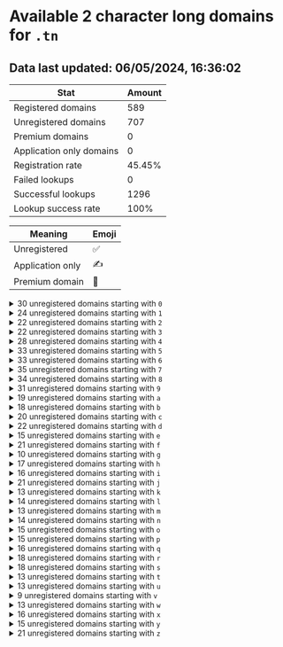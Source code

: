 # Available 2 character long domains for `.tn`

## Data last updated: 06/05/2024, 16:36:02

|Stat|Amount|
|--|--|
|Registered domains|589|
|Unregistered domains|707|
|Premium domains|0|
|Application only domains|0|
|Registration rate|45.45%|
|Failed lookups|0|
|Successful lookups|1296|
|Lookup success rate|100%|


|Meaning|Emoji|
|--|--|
|Unregistered|:white_check_mark:|
|Application only|:writing_hand:|
|Premium domain|:gem:|

<details>
<summary>30 unregistered domains starting with <bold><code>0</code></bold></summary>

|Type|Domain|
|--|--|
|:white_check_mark:|`02.tn`|
|:white_check_mark:|`03.tn`|
|:white_check_mark:|`05.tn`|
|:white_check_mark:|`06.tn`|
|:white_check_mark:|`09.tn`|
|:white_check_mark:|`0a.tn`|
|:white_check_mark:|`0b.tn`|
|:white_check_mark:|`0c.tn`|
|:white_check_mark:|`0d.tn`|
|:white_check_mark:|`0e.tn`|
|:white_check_mark:|`0f.tn`|
|:white_check_mark:|`0g.tn`|
|:white_check_mark:|`0h.tn`|
|:white_check_mark:|`0i.tn`|
|:white_check_mark:|`0j.tn`|
|:white_check_mark:|`0k.tn`|
|:white_check_mark:|`0l.tn`|
|:white_check_mark:|`0m.tn`|
|:white_check_mark:|`0n.tn`|
|:white_check_mark:|`0o.tn`|
|:white_check_mark:|`0p.tn`|
|:white_check_mark:|`0q.tn`|
|:white_check_mark:|`0r.tn`|
|:white_check_mark:|`0s.tn`|
|:white_check_mark:|`0t.tn`|
|:white_check_mark:|`0u.tn`|
|:white_check_mark:|`0v.tn`|
|:white_check_mark:|`0w.tn`|
|:white_check_mark:|`0y.tn`|
|:white_check_mark:|`0z.tn`|
</details>
<details>
<summary>24 unregistered domains starting with <bold><code>1</code></bold></summary>

|Type|Domain|
|--|--|
|:white_check_mark:|`16.tn`|
|:white_check_mark:|`1a.tn`|
|:white_check_mark:|`1b.tn`|
|:white_check_mark:|`1d.tn`|
|:white_check_mark:|`1e.tn`|
|:white_check_mark:|`1f.tn`|
|:white_check_mark:|`1g.tn`|
|:white_check_mark:|`1h.tn`|
|:white_check_mark:|`1i.tn`|
|:white_check_mark:|`1j.tn`|
|:white_check_mark:|`1k.tn`|
|:white_check_mark:|`1l.tn`|
|:white_check_mark:|`1n.tn`|
|:white_check_mark:|`1o.tn`|
|:white_check_mark:|`1p.tn`|
|:white_check_mark:|`1r.tn`|
|:white_check_mark:|`1s.tn`|
|:white_check_mark:|`1t.tn`|
|:white_check_mark:|`1u.tn`|
|:white_check_mark:|`1v.tn`|
|:white_check_mark:|`1w.tn`|
|:white_check_mark:|`1x.tn`|
|:white_check_mark:|`1y.tn`|
|:white_check_mark:|`1z.tn`|
</details>
<details>
<summary>22 unregistered domains starting with <bold><code>2</code></bold></summary>

|Type|Domain|
|--|--|
|:white_check_mark:|`20.tn`|
|:white_check_mark:|`29.tn`|
|:white_check_mark:|`2c.tn`|
|:white_check_mark:|`2d.tn`|
|:white_check_mark:|`2e.tn`|
|:white_check_mark:|`2f.tn`|
|:white_check_mark:|`2h.tn`|
|:white_check_mark:|`2i.tn`|
|:white_check_mark:|`2j.tn`|
|:white_check_mark:|`2l.tn`|
|:white_check_mark:|`2m.tn`|
|:white_check_mark:|`2o.tn`|
|:white_check_mark:|`2p.tn`|
|:white_check_mark:|`2q.tn`|
|:white_check_mark:|`2r.tn`|
|:white_check_mark:|`2s.tn`|
|:white_check_mark:|`2t.tn`|
|:white_check_mark:|`2v.tn`|
|:white_check_mark:|`2w.tn`|
|:white_check_mark:|`2x.tn`|
|:white_check_mark:|`2y.tn`|
|:white_check_mark:|`2z.tn`|
</details>
<details>
<summary>22 unregistered domains starting with <bold><code>3</code></bold></summary>

|Type|Domain|
|--|--|
|:white_check_mark:|`30.tn`|
|:white_check_mark:|`31.tn`|
|:white_check_mark:|`32.tn`|
|:white_check_mark:|`34.tn`|
|:white_check_mark:|`35.tn`|
|:white_check_mark:|`36.tn`|
|:white_check_mark:|`37.tn`|
|:white_check_mark:|`3b.tn`|
|:white_check_mark:|`3e.tn`|
|:white_check_mark:|`3f.tn`|
|:white_check_mark:|`3h.tn`|
|:white_check_mark:|`3j.tn`|
|:white_check_mark:|`3k.tn`|
|:white_check_mark:|`3l.tn`|
|:white_check_mark:|`3n.tn`|
|:white_check_mark:|`3o.tn`|
|:white_check_mark:|`3q.tn`|
|:white_check_mark:|`3u.tn`|
|:white_check_mark:|`3v.tn`|
|:white_check_mark:|`3x.tn`|
|:white_check_mark:|`3y.tn`|
|:white_check_mark:|`3z.tn`|
</details>
<details>
<summary>28 unregistered domains starting with <bold><code>4</code></bold></summary>

|Type|Domain|
|--|--|
|:white_check_mark:|`40.tn`|
|:white_check_mark:|`41.tn`|
|:white_check_mark:|`42.tn`|
|:white_check_mark:|`43.tn`|
|:white_check_mark:|`46.tn`|
|:white_check_mark:|`47.tn`|
|:white_check_mark:|`48.tn`|
|:white_check_mark:|`49.tn`|
|:white_check_mark:|`4b.tn`|
|:white_check_mark:|`4e.tn`|
|:white_check_mark:|`4f.tn`|
|:white_check_mark:|`4h.tn`|
|:white_check_mark:|`4i.tn`|
|:white_check_mark:|`4j.tn`|
|:white_check_mark:|`4k.tn`|
|:white_check_mark:|`4l.tn`|
|:white_check_mark:|`4m.tn`|
|:white_check_mark:|`4n.tn`|
|:white_check_mark:|`4o.tn`|
|:white_check_mark:|`4p.tn`|
|:white_check_mark:|`4q.tn`|
|:white_check_mark:|`4r.tn`|
|:white_check_mark:|`4s.tn`|
|:white_check_mark:|`4t.tn`|
|:white_check_mark:|`4v.tn`|
|:white_check_mark:|`4w.tn`|
|:white_check_mark:|`4y.tn`|
|:white_check_mark:|`4z.tn`|
</details>
<details>
<summary>33 unregistered domains starting with <bold><code>5</code></bold></summary>

|Type|Domain|
|--|--|
|:white_check_mark:|`50.tn`|
|:white_check_mark:|`51.tn`|
|:white_check_mark:|`52.tn`|
|:white_check_mark:|`53.tn`|
|:white_check_mark:|`54.tn`|
|:white_check_mark:|`56.tn`|
|:white_check_mark:|`57.tn`|
|:white_check_mark:|`59.tn`|
|:white_check_mark:|`5a.tn`|
|:white_check_mark:|`5b.tn`|
|:white_check_mark:|`5c.tn`|
|:white_check_mark:|`5d.tn`|
|:white_check_mark:|`5e.tn`|
|:white_check_mark:|`5f.tn`|
|:white_check_mark:|`5h.tn`|
|:white_check_mark:|`5i.tn`|
|:white_check_mark:|`5j.tn`|
|:white_check_mark:|`5k.tn`|
|:white_check_mark:|`5l.tn`|
|:white_check_mark:|`5m.tn`|
|:white_check_mark:|`5n.tn`|
|:white_check_mark:|`5o.tn`|
|:white_check_mark:|`5p.tn`|
|:white_check_mark:|`5q.tn`|
|:white_check_mark:|`5r.tn`|
|:white_check_mark:|`5s.tn`|
|:white_check_mark:|`5t.tn`|
|:white_check_mark:|`5u.tn`|
|:white_check_mark:|`5v.tn`|
|:white_check_mark:|`5w.tn`|
|:white_check_mark:|`5x.tn`|
|:white_check_mark:|`5y.tn`|
|:white_check_mark:|`5z.tn`|
</details>
<details>
<summary>33 unregistered domains starting with <bold><code>6</code></bold></summary>

|Type|Domain|
|--|--|
|:white_check_mark:|`60.tn`|
|:white_check_mark:|`61.tn`|
|:white_check_mark:|`62.tn`|
|:white_check_mark:|`63.tn`|
|:white_check_mark:|`65.tn`|
|:white_check_mark:|`67.tn`|
|:white_check_mark:|`68.tn`|
|:white_check_mark:|`6a.tn`|
|:white_check_mark:|`6b.tn`|
|:white_check_mark:|`6c.tn`|
|:white_check_mark:|`6d.tn`|
|:white_check_mark:|`6e.tn`|
|:white_check_mark:|`6f.tn`|
|:white_check_mark:|`6g.tn`|
|:white_check_mark:|`6h.tn`|
|:white_check_mark:|`6i.tn`|
|:white_check_mark:|`6j.tn`|
|:white_check_mark:|`6k.tn`|
|:white_check_mark:|`6l.tn`|
|:white_check_mark:|`6m.tn`|
|:white_check_mark:|`6n.tn`|
|:white_check_mark:|`6o.tn`|
|:white_check_mark:|`6p.tn`|
|:white_check_mark:|`6q.tn`|
|:white_check_mark:|`6r.tn`|
|:white_check_mark:|`6s.tn`|
|:white_check_mark:|`6t.tn`|
|:white_check_mark:|`6u.tn`|
|:white_check_mark:|`6v.tn`|
|:white_check_mark:|`6w.tn`|
|:white_check_mark:|`6x.tn`|
|:white_check_mark:|`6y.tn`|
|:white_check_mark:|`6z.tn`|
</details>
<details>
<summary>35 unregistered domains starting with <bold><code>7</code></bold></summary>

|Type|Domain|
|--|--|
|:white_check_mark:|`70.tn`|
|:white_check_mark:|`71.tn`|
|:white_check_mark:|`72.tn`|
|:white_check_mark:|`73.tn`|
|:white_check_mark:|`74.tn`|
|:white_check_mark:|`75.tn`|
|:white_check_mark:|`76.tn`|
|:white_check_mark:|`78.tn`|
|:white_check_mark:|`79.tn`|
|:white_check_mark:|`7a.tn`|
|:white_check_mark:|`7b.tn`|
|:white_check_mark:|`7c.tn`|
|:white_check_mark:|`7d.tn`|
|:white_check_mark:|`7e.tn`|
|:white_check_mark:|`7f.tn`|
|:white_check_mark:|`7g.tn`|
|:white_check_mark:|`7h.tn`|
|:white_check_mark:|`7i.tn`|
|:white_check_mark:|`7j.tn`|
|:white_check_mark:|`7k.tn`|
|:white_check_mark:|`7l.tn`|
|:white_check_mark:|`7m.tn`|
|:white_check_mark:|`7n.tn`|
|:white_check_mark:|`7o.tn`|
|:white_check_mark:|`7p.tn`|
|:white_check_mark:|`7q.tn`|
|:white_check_mark:|`7r.tn`|
|:white_check_mark:|`7s.tn`|
|:white_check_mark:|`7t.tn`|
|:white_check_mark:|`7u.tn`|
|:white_check_mark:|`7v.tn`|
|:white_check_mark:|`7w.tn`|
|:white_check_mark:|`7x.tn`|
|:white_check_mark:|`7y.tn`|
|:white_check_mark:|`7z.tn`|
</details>
<details>
<summary>34 unregistered domains starting with <bold><code>8</code></bold></summary>

|Type|Domain|
|--|--|
|:white_check_mark:|`80.tn`|
|:white_check_mark:|`81.tn`|
|:white_check_mark:|`82.tn`|
|:white_check_mark:|`83.tn`|
|:white_check_mark:|`84.tn`|
|:white_check_mark:|`85.tn`|
|:white_check_mark:|`87.tn`|
|:white_check_mark:|`89.tn`|
|:white_check_mark:|`8a.tn`|
|:white_check_mark:|`8b.tn`|
|:white_check_mark:|`8c.tn`|
|:white_check_mark:|`8d.tn`|
|:white_check_mark:|`8e.tn`|
|:white_check_mark:|`8f.tn`|
|:white_check_mark:|`8g.tn`|
|:white_check_mark:|`8h.tn`|
|:white_check_mark:|`8i.tn`|
|:white_check_mark:|`8j.tn`|
|:white_check_mark:|`8k.tn`|
|:white_check_mark:|`8l.tn`|
|:white_check_mark:|`8m.tn`|
|:white_check_mark:|`8n.tn`|
|:white_check_mark:|`8o.tn`|
|:white_check_mark:|`8p.tn`|
|:white_check_mark:|`8q.tn`|
|:white_check_mark:|`8r.tn`|
|:white_check_mark:|`8s.tn`|
|:white_check_mark:|`8t.tn`|
|:white_check_mark:|`8u.tn`|
|:white_check_mark:|`8v.tn`|
|:white_check_mark:|`8w.tn`|
|:white_check_mark:|`8x.tn`|
|:white_check_mark:|`8y.tn`|
|:white_check_mark:|`8z.tn`|
</details>
<details>
<summary>31 unregistered domains starting with <bold><code>9</code></bold></summary>

|Type|Domain|
|--|--|
|:white_check_mark:|`90.tn`|
|:white_check_mark:|`92.tn`|
|:white_check_mark:|`93.tn`|
|:white_check_mark:|`94.tn`|
|:white_check_mark:|`95.tn`|
|:white_check_mark:|`98.tn`|
|:white_check_mark:|`9a.tn`|
|:white_check_mark:|`9b.tn`|
|:white_check_mark:|`9c.tn`|
|:white_check_mark:|`9e.tn`|
|:white_check_mark:|`9f.tn`|
|:white_check_mark:|`9g.tn`|
|:white_check_mark:|`9h.tn`|
|:white_check_mark:|`9i.tn`|
|:white_check_mark:|`9j.tn`|
|:white_check_mark:|`9k.tn`|
|:white_check_mark:|`9l.tn`|
|:white_check_mark:|`9m.tn`|
|:white_check_mark:|`9n.tn`|
|:white_check_mark:|`9o.tn`|
|:white_check_mark:|`9p.tn`|
|:white_check_mark:|`9q.tn`|
|:white_check_mark:|`9r.tn`|
|:white_check_mark:|`9s.tn`|
|:white_check_mark:|`9t.tn`|
|:white_check_mark:|`9u.tn`|
|:white_check_mark:|`9v.tn`|
|:white_check_mark:|`9w.tn`|
|:white_check_mark:|`9x.tn`|
|:white_check_mark:|`9y.tn`|
|:white_check_mark:|`9z.tn`|
</details>
<details>
<summary>19 unregistered domains starting with <bold><code>a</code></bold></summary>

|Type|Domain|
|--|--|
|:white_check_mark:|`a0.tn`|
|:white_check_mark:|`a1.tn`|
|:white_check_mark:|`a3.tn`|
|:white_check_mark:|`a5.tn`|
|:white_check_mark:|`a6.tn`|
|:white_check_mark:|`a7.tn`|
|:white_check_mark:|`a8.tn`|
|:white_check_mark:|`a9.tn`|
|:white_check_mark:|`aa.tn`|
|:white_check_mark:|`ac.tn`|
|:white_check_mark:|`ad.tn`|
|:white_check_mark:|`ae.tn`|
|:white_check_mark:|`ag.tn`|
|:white_check_mark:|`ah.tn`|
|:white_check_mark:|`ai.tn`|
|:white_check_mark:|`aj.tn`|
|:white_check_mark:|`al.tn`|
|:white_check_mark:|`ar.tn`|
|:white_check_mark:|`au.tn`|
</details>
<details>
<summary>18 unregistered domains starting with <bold><code>b</code></bold></summary>

|Type|Domain|
|--|--|
|:white_check_mark:|`b0.tn`|
|:white_check_mark:|`b2.tn`|
|:white_check_mark:|`b3.tn`|
|:white_check_mark:|`b4.tn`|
|:white_check_mark:|`b5.tn`|
|:white_check_mark:|`b6.tn`|
|:white_check_mark:|`b7.tn`|
|:white_check_mark:|`b8.tn`|
|:white_check_mark:|`b9.tn`|
|:white_check_mark:|`ba.tn`|
|:white_check_mark:|`bg.tn`|
|:white_check_mark:|`bn.tn`|
|:white_check_mark:|`bo.tn`|
|:white_check_mark:|`bp.tn`|
|:white_check_mark:|`bt.tn`|
|:white_check_mark:|`bu.tn`|
|:white_check_mark:|`bx.tn`|
|:white_check_mark:|`bz.tn`|
</details>
<details>
<summary>20 unregistered domains starting with <bold><code>c</code></bold></summary>

|Type|Domain|
|--|--|
|:white_check_mark:|`c0.tn`|
|:white_check_mark:|`c1.tn`|
|:white_check_mark:|`c2.tn`|
|:white_check_mark:|`c3.tn`|
|:white_check_mark:|`c4.tn`|
|:white_check_mark:|`c5.tn`|
|:white_check_mark:|`c6.tn`|
|:white_check_mark:|`c7.tn`|
|:white_check_mark:|`c8.tn`|
|:white_check_mark:|`c9.tn`|
|:white_check_mark:|`cb.tn`|
|:white_check_mark:|`cd.tn`|
|:white_check_mark:|`ce.tn`|
|:white_check_mark:|`cj.tn`|
|:white_check_mark:|`ck.tn`|
|:white_check_mark:|`cl.tn`|
|:white_check_mark:|`cq.tn`|
|:white_check_mark:|`cv.tn`|
|:white_check_mark:|`cw.tn`|
|:white_check_mark:|`cz.tn`|
</details>
<details>
<summary>22 unregistered domains starting with <bold><code>d</code></bold></summary>

|Type|Domain|
|--|--|
|:white_check_mark:|`d0.tn`|
|:white_check_mark:|`d1.tn`|
|:white_check_mark:|`d2.tn`|
|:white_check_mark:|`d3.tn`|
|:white_check_mark:|`d4.tn`|
|:white_check_mark:|`d5.tn`|
|:white_check_mark:|`d6.tn`|
|:white_check_mark:|`d7.tn`|
|:white_check_mark:|`d8.tn`|
|:white_check_mark:|`d9.tn`|
|:white_check_mark:|`da.tn`|
|:white_check_mark:|`db.tn`|
|:white_check_mark:|`de.tn`|
|:white_check_mark:|`dg.tn`|
|:white_check_mark:|`dh.tn`|
|:white_check_mark:|`di.tn`|
|:white_check_mark:|`dn.tn`|
|:white_check_mark:|`do.tn`|
|:white_check_mark:|`dp.tn`|
|:white_check_mark:|`dx.tn`|
|:white_check_mark:|`dy.tn`|
|:white_check_mark:|`dz.tn`|
</details>
<details>
<summary>15 unregistered domains starting with <bold><code>e</code></bold></summary>

|Type|Domain|
|--|--|
|:white_check_mark:|`e0.tn`|
|:white_check_mark:|`e1.tn`|
|:white_check_mark:|`e2.tn`|
|:white_check_mark:|`e3.tn`|
|:white_check_mark:|`e4.tn`|
|:white_check_mark:|`e5.tn`|
|:white_check_mark:|`e6.tn`|
|:white_check_mark:|`e8.tn`|
|:white_check_mark:|`e9.tn`|
|:white_check_mark:|`ec.tn`|
|:white_check_mark:|`eh.tn`|
|:white_check_mark:|`ej.tn`|
|:white_check_mark:|`em.tn`|
|:white_check_mark:|`ep.tn`|
|:white_check_mark:|`ex.tn`|
</details>
<details>
<summary>21 unregistered domains starting with <bold><code>f</code></bold></summary>

|Type|Domain|
|--|--|
|:white_check_mark:|`f0.tn`|
|:white_check_mark:|`f1.tn`|
|:white_check_mark:|`f2.tn`|
|:white_check_mark:|`f3.tn`|
|:white_check_mark:|`f4.tn`|
|:white_check_mark:|`f6.tn`|
|:white_check_mark:|`f7.tn`|
|:white_check_mark:|`f8.tn`|
|:white_check_mark:|`f9.tn`|
|:white_check_mark:|`fa.tn`|
|:white_check_mark:|`fe.tn`|
|:white_check_mark:|`fg.tn`|
|:white_check_mark:|`fl.tn`|
|:white_check_mark:|`fm.tn`|
|:white_check_mark:|`fq.tn`|
|:white_check_mark:|`fs.tn`|
|:white_check_mark:|`ft.tn`|
|:white_check_mark:|`fu.tn`|
|:white_check_mark:|`fx.tn`|
|:white_check_mark:|`fy.tn`|
|:white_check_mark:|`fz.tn`|
</details>
<details>
<summary>10 unregistered domains starting with <bold><code>g</code></bold></summary>

|Type|Domain|
|--|--|
|:white_check_mark:|`g0.tn`|
|:white_check_mark:|`g1.tn`|
|:white_check_mark:|`g3.tn`|
|:white_check_mark:|`g4.tn`|
|:white_check_mark:|`g5.tn`|
|:white_check_mark:|`g6.tn`|
|:white_check_mark:|`g7.tn`|
|:white_check_mark:|`g8.tn`|
|:white_check_mark:|`g9.tn`|
|:white_check_mark:|`ge.tn`|
</details>
<details>
<summary>17 unregistered domains starting with <bold><code>h</code></bold></summary>

|Type|Domain|
|--|--|
|:white_check_mark:|`h0.tn`|
|:white_check_mark:|`h1.tn`|
|:white_check_mark:|`h2.tn`|
|:white_check_mark:|`h3.tn`|
|:white_check_mark:|`h4.tn`|
|:white_check_mark:|`h5.tn`|
|:white_check_mark:|`h6.tn`|
|:white_check_mark:|`h7.tn`|
|:white_check_mark:|`h8.tn`|
|:white_check_mark:|`h9.tn`|
|:white_check_mark:|`hc.tn`|
|:white_check_mark:|`hf.tn`|
|:white_check_mark:|`hj.tn`|
|:white_check_mark:|`ho.tn`|
|:white_check_mark:|`hp.tn`|
|:white_check_mark:|`ht.tn`|
|:white_check_mark:|`hw.tn`|
</details>
<details>
<summary>16 unregistered domains starting with <bold><code>i</code></bold></summary>

|Type|Domain|
|--|--|
|:white_check_mark:|`i0.tn`|
|:white_check_mark:|`i1.tn`|
|:white_check_mark:|`i2.tn`|
|:white_check_mark:|`i3.tn`|
|:white_check_mark:|`i4.tn`|
|:white_check_mark:|`i5.tn`|
|:white_check_mark:|`i6.tn`|
|:white_check_mark:|`i7.tn`|
|:white_check_mark:|`i9.tn`|
|:white_check_mark:|`ig.tn`|
|:white_check_mark:|`ih.tn`|
|:white_check_mark:|`iq.tn`|
|:white_check_mark:|`iu.tn`|
|:white_check_mark:|`iw.tn`|
|:white_check_mark:|`ix.tn`|
|:white_check_mark:|`iy.tn`|
</details>
<details>
<summary>21 unregistered domains starting with <bold><code>j</code></bold></summary>

|Type|Domain|
|--|--|
|:white_check_mark:|`j0.tn`|
|:white_check_mark:|`j1.tn`|
|:white_check_mark:|`j2.tn`|
|:white_check_mark:|`j3.tn`|
|:white_check_mark:|`j4.tn`|
|:white_check_mark:|`j5.tn`|
|:white_check_mark:|`j6.tn`|
|:white_check_mark:|`j7.tn`|
|:white_check_mark:|`j8.tn`|
|:white_check_mark:|`j9.tn`|
|:white_check_mark:|`ja.tn`|
|:white_check_mark:|`jd.tn`|
|:white_check_mark:|`ji.tn`|
|:white_check_mark:|`jn.tn`|
|:white_check_mark:|`jq.tn`|
|:white_check_mark:|`jr.tn`|
|:white_check_mark:|`jt.tn`|
|:white_check_mark:|`jw.tn`|
|:white_check_mark:|`jx.tn`|
|:white_check_mark:|`jy.tn`|
|:white_check_mark:|`jz.tn`|
</details>
<details>
<summary>13 unregistered domains starting with <bold><code>k</code></bold></summary>

|Type|Domain|
|--|--|
|:white_check_mark:|`k0.tn`|
|:white_check_mark:|`k1.tn`|
|:white_check_mark:|`k3.tn`|
|:white_check_mark:|`k4.tn`|
|:white_check_mark:|`k5.tn`|
|:white_check_mark:|`k6.tn`|
|:white_check_mark:|`k7.tn`|
|:white_check_mark:|`k8.tn`|
|:white_check_mark:|`k9.tn`|
|:white_check_mark:|`kf.tn`|
|:white_check_mark:|`kq.tn`|
|:white_check_mark:|`kt.tn`|
|:white_check_mark:|`kx.tn`|
</details>
<details>
<summary>14 unregistered domains starting with <bold><code>l</code></bold></summary>

|Type|Domain|
|--|--|
|:white_check_mark:|`l0.tn`|
|:white_check_mark:|`l1.tn`|
|:white_check_mark:|`l2.tn`|
|:white_check_mark:|`l4.tn`|
|:white_check_mark:|`l5.tn`|
|:white_check_mark:|`l7.tn`|
|:white_check_mark:|`l8.tn`|
|:white_check_mark:|`l9.tn`|
|:white_check_mark:|`la.tn`|
|:white_check_mark:|`lf.tn`|
|:white_check_mark:|`lq.tn`|
|:white_check_mark:|`ls.tn`|
|:white_check_mark:|`lt.tn`|
|:white_check_mark:|`lz.tn`|
</details>
<details>
<summary>13 unregistered domains starting with <bold><code>m</code></bold></summary>

|Type|Domain|
|--|--|
|:white_check_mark:|`m0.tn`|
|:white_check_mark:|`m1.tn`|
|:white_check_mark:|`m2.tn`|
|:white_check_mark:|`m3.tn`|
|:white_check_mark:|`m4.tn`|
|:white_check_mark:|`m5.tn`|
|:white_check_mark:|`m6.tn`|
|:white_check_mark:|`m7.tn`|
|:white_check_mark:|`m8.tn`|
|:white_check_mark:|`m9.tn`|
|:white_check_mark:|`ml.tn`|
|:white_check_mark:|`ms.tn`|
|:white_check_mark:|`mx.tn`|
</details>
<details>
<summary>14 unregistered domains starting with <bold><code>n</code></bold></summary>

|Type|Domain|
|--|--|
|:white_check_mark:|`n0.tn`|
|:white_check_mark:|`n2.tn`|
|:white_check_mark:|`n3.tn`|
|:white_check_mark:|`n4.tn`|
|:white_check_mark:|`n5.tn`|
|:white_check_mark:|`n6.tn`|
|:white_check_mark:|`n7.tn`|
|:white_check_mark:|`n8.tn`|
|:white_check_mark:|`n9.tn`|
|:white_check_mark:|`nk.tn`|
|:white_check_mark:|`nm.tn`|
|:white_check_mark:|`nq.tn`|
|:white_check_mark:|`nw.tn`|
|:white_check_mark:|`nz.tn`|
</details>
<details>
<summary>15 unregistered domains starting with <bold><code>o</code></bold></summary>

|Type|Domain|
|--|--|
|:white_check_mark:|`o0.tn`|
|:white_check_mark:|`o1.tn`|
|:white_check_mark:|`o3.tn`|
|:white_check_mark:|`o4.tn`|
|:white_check_mark:|`o5.tn`|
|:white_check_mark:|`o6.tn`|
|:white_check_mark:|`o7.tn`|
|:white_check_mark:|`o8.tn`|
|:white_check_mark:|`o9.tn`|
|:white_check_mark:|`of.tn`|
|:white_check_mark:|`oh.tn`|
|:white_check_mark:|`om.tn`|
|:white_check_mark:|`or.tn`|
|:white_check_mark:|`os.tn`|
|:white_check_mark:|`oz.tn`|
</details>
<details>
<summary>15 unregistered domains starting with <bold><code>p</code></bold></summary>

|Type|Domain|
|--|--|
|:white_check_mark:|`p0.tn`|
|:white_check_mark:|`p1.tn`|
|:white_check_mark:|`p2.tn`|
|:white_check_mark:|`p3.tn`|
|:white_check_mark:|`p4.tn`|
|:white_check_mark:|`p5.tn`|
|:white_check_mark:|`p6.tn`|
|:white_check_mark:|`p7.tn`|
|:white_check_mark:|`p8.tn`|
|:white_check_mark:|`p9.tn`|
|:white_check_mark:|`pk.tn`|
|:white_check_mark:|`po.tn`|
|:white_check_mark:|`pr.tn`|
|:white_check_mark:|`pv.tn`|
|:white_check_mark:|`pz.tn`|
</details>
<details>
<summary>16 unregistered domains starting with <bold><code>q</code></bold></summary>

|Type|Domain|
|--|--|
|:white_check_mark:|`q0.tn`|
|:white_check_mark:|`q1.tn`|
|:white_check_mark:|`q2.tn`|
|:white_check_mark:|`q3.tn`|
|:white_check_mark:|`q4.tn`|
|:white_check_mark:|`q5.tn`|
|:white_check_mark:|`q6.tn`|
|:white_check_mark:|`q7.tn`|
|:white_check_mark:|`q8.tn`|
|:white_check_mark:|`qc.tn`|
|:white_check_mark:|`qd.tn`|
|:white_check_mark:|`qg.tn`|
|:white_check_mark:|`qh.tn`|
|:white_check_mark:|`qi.tn`|
|:white_check_mark:|`qj.tn`|
|:white_check_mark:|`qz.tn`|
</details>
<details>
<summary>18 unregistered domains starting with <bold><code>r</code></bold></summary>

|Type|Domain|
|--|--|
|:white_check_mark:|`r0.tn`|
|:white_check_mark:|`r1.tn`|
|:white_check_mark:|`r2.tn`|
|:white_check_mark:|`r3.tn`|
|:white_check_mark:|`r4.tn`|
|:white_check_mark:|`r5.tn`|
|:white_check_mark:|`r6.tn`|
|:white_check_mark:|`r8.tn`|
|:white_check_mark:|`r9.tn`|
|:white_check_mark:|`ra.tn`|
|:white_check_mark:|`rd.tn`|
|:white_check_mark:|`rf.tn`|
|:white_check_mark:|`ri.tn`|
|:white_check_mark:|`rq.tn`|
|:white_check_mark:|`rs.tn`|
|:white_check_mark:|`rt.tn`|
|:white_check_mark:|`ru.tn`|
|:white_check_mark:|`rw.tn`|
</details>
<details>
<summary>18 unregistered domains starting with <bold><code>s</code></bold></summary>

|Type|Domain|
|--|--|
|:white_check_mark:|`s0.tn`|
|:white_check_mark:|`s1.tn`|
|:white_check_mark:|`s2.tn`|
|:white_check_mark:|`s3.tn`|
|:white_check_mark:|`s5.tn`|
|:white_check_mark:|`s6.tn`|
|:white_check_mark:|`s7.tn`|
|:white_check_mark:|`s8.tn`|
|:white_check_mark:|`s9.tn`|
|:white_check_mark:|`sf.tn`|
|:white_check_mark:|`sj.tn`|
|:white_check_mark:|`sl.tn`|
|:white_check_mark:|`so.tn`|
|:white_check_mark:|`sq.tn`|
|:white_check_mark:|`su.tn`|
|:white_check_mark:|`sv.tn`|
|:white_check_mark:|`sx.tn`|
|:white_check_mark:|`sy.tn`|
</details>
<details>
<summary>13 unregistered domains starting with <bold><code>t</code></bold></summary>

|Type|Domain|
|--|--|
|:white_check_mark:|`t0.tn`|
|:white_check_mark:|`t2.tn`|
|:white_check_mark:|`t3.tn`|
|:white_check_mark:|`t4.tn`|
|:white_check_mark:|`t5.tn`|
|:white_check_mark:|`t6.tn`|
|:white_check_mark:|`t7.tn`|
|:white_check_mark:|`t8.tn`|
|:white_check_mark:|`t9.tn`|
|:white_check_mark:|`tj.tn`|
|:white_check_mark:|`tm.tn`|
|:white_check_mark:|`tn.tn`|
|:white_check_mark:|`tq.tn`|
</details>
<details>
<summary>13 unregistered domains starting with <bold><code>u</code></bold></summary>

|Type|Domain|
|--|--|
|:white_check_mark:|`u0.tn`|
|:white_check_mark:|`u1.tn`|
|:white_check_mark:|`u2.tn`|
|:white_check_mark:|`u3.tn`|
|:white_check_mark:|`u4.tn`|
|:white_check_mark:|`u5.tn`|
|:white_check_mark:|`u6.tn`|
|:white_check_mark:|`u7.tn`|
|:white_check_mark:|`u8.tn`|
|:white_check_mark:|`u9.tn`|
|:white_check_mark:|`uf.tn`|
|:white_check_mark:|`un.tn`|
|:white_check_mark:|`uv.tn`|
</details>
<details>
<summary>9 unregistered domains starting with <bold><code>v</code></bold></summary>

|Type|Domain|
|--|--|
|:white_check_mark:|`v0.tn`|
|:white_check_mark:|`v1.tn`|
|:white_check_mark:|`v3.tn`|
|:white_check_mark:|`v5.tn`|
|:white_check_mark:|`v6.tn`|
|:white_check_mark:|`v7.tn`|
|:white_check_mark:|`v8.tn`|
|:white_check_mark:|`v9.tn`|
|:white_check_mark:|`vb.tn`|
</details>
<details>
<summary>13 unregistered domains starting with <bold><code>w</code></bold></summary>

|Type|Domain|
|--|--|
|:white_check_mark:|`w0.tn`|
|:white_check_mark:|`w1.tn`|
|:white_check_mark:|`w3.tn`|
|:white_check_mark:|`w5.tn`|
|:white_check_mark:|`w6.tn`|
|:white_check_mark:|`w7.tn`|
|:white_check_mark:|`w8.tn`|
|:white_check_mark:|`w9.tn`|
|:white_check_mark:|`wb.tn`|
|:white_check_mark:|`wf.tn`|
|:white_check_mark:|`wg.tn`|
|:white_check_mark:|`wh.tn`|
|:white_check_mark:|`wq.tn`|
</details>
<details>
<summary>16 unregistered domains starting with <bold><code>x</code></bold></summary>

|Type|Domain|
|--|--|
|:white_check_mark:|`x0.tn`|
|:white_check_mark:|`x1.tn`|
|:white_check_mark:|`x2.tn`|
|:white_check_mark:|`x4.tn`|
|:white_check_mark:|`x5.tn`|
|:white_check_mark:|`x6.tn`|
|:white_check_mark:|`x7.tn`|
|:white_check_mark:|`x8.tn`|
|:white_check_mark:|`x9.tn`|
|:white_check_mark:|`xd.tn`|
|:white_check_mark:|`xf.tn`|
|:white_check_mark:|`xh.tn`|
|:white_check_mark:|`xj.tn`|
|:white_check_mark:|`xk.tn`|
|:white_check_mark:|`xq.tn`|
|:white_check_mark:|`xw.tn`|
</details>
<details>
<summary>15 unregistered domains starting with <bold><code>y</code></bold></summary>

|Type|Domain|
|--|--|
|:white_check_mark:|`y0.tn`|
|:white_check_mark:|`y1.tn`|
|:white_check_mark:|`y3.tn`|
|:white_check_mark:|`y4.tn`|
|:white_check_mark:|`y5.tn`|
|:white_check_mark:|`y6.tn`|
|:white_check_mark:|`y7.tn`|
|:white_check_mark:|`y8.tn`|
|:white_check_mark:|`y9.tn`|
|:white_check_mark:|`yf.tn`|
|:white_check_mark:|`yi.tn`|
|:white_check_mark:|`yk.tn`|
|:white_check_mark:|`yp.tn`|
|:white_check_mark:|`yq.tn`|
|:white_check_mark:|`ys.tn`|
</details>
<details>
<summary>21 unregistered domains starting with <bold><code>z</code></bold></summary>

|Type|Domain|
|--|--|
|:white_check_mark:|`z0.tn`|
|:white_check_mark:|`z1.tn`|
|:white_check_mark:|`z2.tn`|
|:white_check_mark:|`z3.tn`|
|:white_check_mark:|`z4.tn`|
|:white_check_mark:|`z5.tn`|
|:white_check_mark:|`z6.tn`|
|:white_check_mark:|`z7.tn`|
|:white_check_mark:|`z8.tn`|
|:white_check_mark:|`z9.tn`|
|:white_check_mark:|`zc.tn`|
|:white_check_mark:|`zd.tn`|
|:white_check_mark:|`zf.tn`|
|:white_check_mark:|`zj.tn`|
|:white_check_mark:|`zk.tn`|
|:white_check_mark:|`zm.tn`|
|:white_check_mark:|`zq.tn`|
|:white_check_mark:|`zs.tn`|
|:white_check_mark:|`zw.tn`|
|:white_check_mark:|`zx.tn`|
|:white_check_mark:|`zy.tn`|
</details>